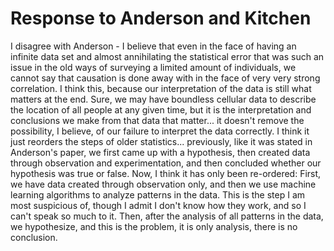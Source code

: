 # Response to Anderson and Kitchen

I disagree with Anderson - I believe that even in the face of having an infinite data set and almost annihilating the statistical error that was such an issue in the old ways of surveying a limited amount of individuals, we cannot say that causation is done away with in the face of very very strong correlation. I think this, because our interpretation of the data is still what matters at the end. Sure, we may have boundless cellular data to describe the location of all people at any given time, but it is the interpretation and conclusions we make from that data that matter... it doesn't remove the possibility, I believe, of our failure to interpret the data correctly. I think it just reorders the steps of older statistics... previously, like it was stated in Anderson's paper, we first came up with a hypothesis, then created data through observation and experimentation, and then concluded whether our hypothesis was true or false. Now, I think it has only been re-ordered: First, we have data created through observation only, and then we use machine learning algorithms to analyze patterns in the data. This is the step I am most suspicious of, though I admit I don't know how they work, and so I can't speak so much to it. Then, after the analysis of all patterns in the data, we hypothesize, and this is the problem, it is only analysis, there is no conclusion.